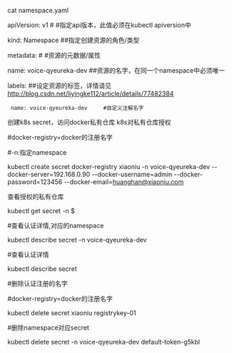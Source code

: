 
cat namespace.yaml 

apiVersion: v1   # #指定api版本，此值必须在kubectl apiversion中

kind: Namespace  ##指定创建资源的角色/类型

metadata:      # #资源的元数据/属性

   name: voice-qyeureka-dev   ##资源的名字，在同一个namespace中必须唯一
   
   labels:   ##设定资源的标签，详情请见 http://blog.csdn.net/liyingke112/article/details/77482384
   
     name: voice-qyeureka-dev     #自定义注解名字


创建k8s secret，访问docker私有仓库 k8s对私有仓库授权

#docker-registry=docker的注册名字

#-n:指定namespace 

kubectl create secret docker-registry xiaoniu -n voice-qyeureka-dev --docker-server=192.168.0.90 --docker-username=admin --docker-password=123456 --docker-email=huanghan@xiaoniu.com

查看授权的私有仓库

kubectl get secret -n $<namespace>


#查看认证详情,对应的namespace

kubectl describe secret -n voice-qyeureka-dev


#查看认证详情

kubectl describe secret 

#删除认证注册的名字

#docker-registry=docker的注册名字

kubectl delete   secret xiaoniu registrykey-01

#删除namespace对应secret

kubectl delete  secret  -n  voice-qyeureka-dev  default-token-g5kbl


